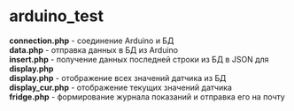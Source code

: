 # arduino_test
<b>connection.php</b> - соединение Arduino и БД<br>
<b>data.php</b> - отправка данных в БД из Arduino<br>
<b>insert.php</b> - получение данных последней строки из БД в JSON для <b>display.php</b><br>
<b>display.php</b> - отображение всех значений датчика из БД<br>
<b>display_cur.php</b> - отображение текущих значений датчика<br>
<b>fridge.php</b> - формирование журнала показаний и отправка его на почту<br>
